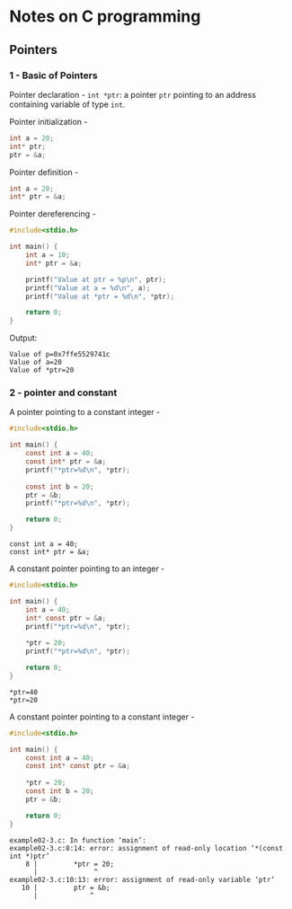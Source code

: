 # Notes on C programming

## Pointers

### 1 - Basic of Pointers

Pointer declaration - 
`int *ptr`: a pointer `ptr` pointing to an address containing variable of type `int`.

Pointer initialization - 
```c
int a = 20;
int* ptr;
ptr = &a;
```

Pointer definition -
```c
int a = 20;
int* ptr = &a;
```

Pointer dereferencing -
```c
#include<stdio.h>

int main() {
	int a = 10;
	int* ptr = &a;

	printf("Value at ptr = %p\n", ptr);
	printf("Value at a = %d\n", a);
	printf("Value at *ptr = %d\n", *ptr);

	return 0;
}
```

Output:
```
Value of p=0x7ffe5529741c
Value of a=20
Value of *ptr=20
```

### 2 - pointer and constant

A pointer pointing to a constant integer -
```c
#include<stdio.h>

int main() {
	const int a = 40;
	const int* ptr = &a;
	printf("*ptr=%d\n", *ptr);
	
	const int b = 20;
	ptr = &b;
	printf("*ptr=%d\n", *ptr);

	return 0;
}
```

```
const int a = 40;
const int* ptr = &a;
```

A constant pointer pointing to an integer -
```c
#include<stdio.h>

int main() {
	int a = 40;
	int* const ptr = &a;
	printf("*ptr=%d\n", *ptr);
	
	*ptr = 20;
	printf("*ptr=%d\n", *ptr);

	return 0;
}
```

```
*ptr=40
*ptr=20
```

A constant pointer pointing to a constant integer -
```c
#include<stdio.h>

int main() {
	const int a = 40;
	const int* const ptr = &a;
	
	*ptr = 20;
	const int b = 20;
	ptr = &b;

	return 0;
}
```

```
example02-3.c: In function ‘main’:
example02-3.c:8:14: error: assignment of read-only location ‘*(const int *)ptr’
    8 |         *ptr = 20;
      |              ^
example02-3.c:10:13: error: assignment of read-only variable ‘ptr’
   10 |         ptr = &b;
      |             ^

```
